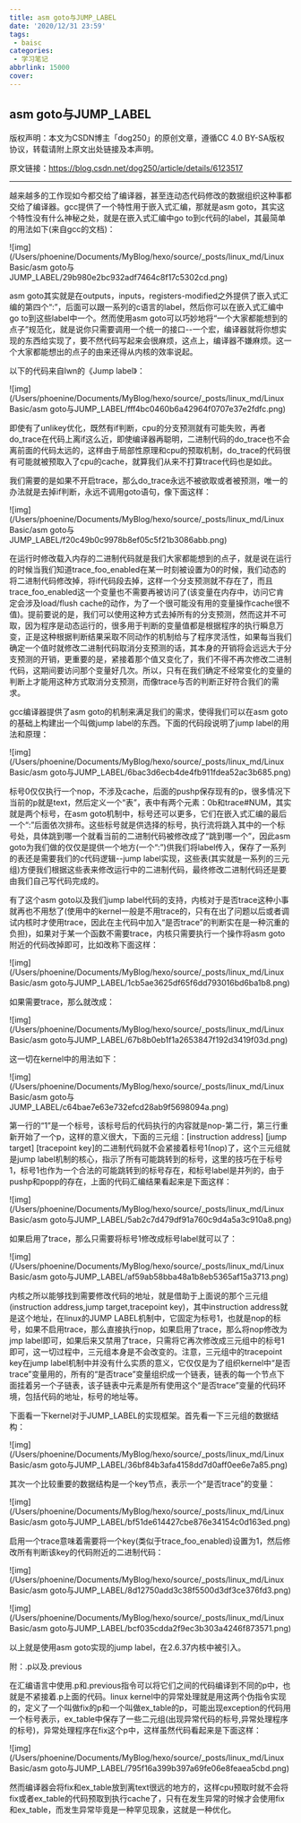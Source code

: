 ```yaml
---
title: asm goto与JUMP_LABEL
date: '2020/12/31 23:59'
tags:
 - baisc
categories:
 - 学习笔记
abbrlink: 15000
cover: 
---
```


## asm goto与JUMP_LABEL

版权声明：本文为CSDN博主「dog250」的原创文章，遵循CC 4.0 BY-SA版权协议，转载请附上原文出处链接及本声明。

原文链接：https://blog.csdn.net/dog250/article/details/6123517

------

越来越多的工作现如今都交给了编译器，甚至连动态代码修改的数据组织这种事都交给了编译器。gcc提供了一个特性用于嵌入式汇编，那就是asm goto，其实这个特性没有什么神秘之处，就是在嵌入式汇编中go to到c代码的label，其最简单的用法如下(来自gcc的文档)：

![img](/Users/phoenine/Documents/MyBlog/hexo/source/_posts/linux_md/Linux Basic/asm goto与JUMP_LABEL/29b980e2bc932adf7464c8f17c5302cd.png)

asm goto其实就是在outputs，inputs，registers-modified之外提供了嵌入式汇编的第四个“:”，后面可以跟一系列的c语言的label，然后你可以在嵌入式汇编中go to到这些label中一个。然而使用asm goto可以巧妙地将“一个大家都能想到的点子”规范化，就是说你只需要调用一个统一的接口--一个宏，编译器就将你想实现的东西给实现了，要不然代码写起来会很麻烦，这点上，编译器不嫌麻烦。这一个大家都能想出的点子的由来还得从内核的效率说起。

以下的代码来自lwn的《Jump label》：

![img](/Users/phoenine/Documents/MyBlog/hexo/source/_posts/linux_md/Linux Basic/asm goto与JUMP_LABEL/fff4bc0460b6a42964f0707e37e2fdfc.png)

即使有了unlikey优化，既然有if判断，cpu的分支预测就有可能失败，再者do_trace在代码上离if这么近，即使编译器再聪明，二进制代码的do_trace也不会离前面的代码太远的，这样由于局部性原理和cpu的预取机制，do_trace的代码很有可能就被预取入了cpu的cache，就算我们从来不打算trace代码也是如此。

   我们需要的是如果不开启trace，那么do_trace永远不被欲取或者被预测，唯一的办法就是去掉if判断，永远不调用goto语句，像下面这样：

![img](/Users/phoenine/Documents/MyBlog/hexo/source/_posts/linux_md/Linux Basic/asm goto与JUMP_LABEL/f20c49b0c9978b8ef05c5f21b3086abb.png)

在运行时修改载入内存的二进制代码就是我们大家都能想到的点子，就是说在运行的时候当我们知道trace_foo_enabled在某一时刻被设置为0的时候，我们动态的将二进制代码修改掉，将if代码段去掉，这样一个分支预测就不存在了，而且trace_foo_enabled这一个变量也不需要再被访问了(该变量在内存中，访问它肯定会涉及load/flush cache的动作，为了一个很可能没有用的变量操作cache很不值)。提前要说的是，我们可以使用这种方式去掉所有的分支预测，然而这并不可取，因为程序是动态运行的，很多用于判断的变量值都是根据程序的执行瞬息万变，正是这种根据判断结果采取不同动作的机制给与了程序灵活性，如果每当我们确定一个值时就修改二进制代码取消分支预测的话，其本身的开销将会远远大于分支预测的开销，更重要的是，紧接着那个值又变化了，我们不得不再次修改二进制代码，这期间要访问那个变量好几次。所以，只有在我们确定不经常变化的变量的判断上才能用这种方式取消分支预测，而像trace与否的判断正好符合我们的需求。

   gcc编译器提供了asm goto的机制来满足我们的需求，使得我们可以在asm goto的基础上构建出一个叫做jump label的东西。下面的代码段说明了jump label的用法和原理：

![img](/Users/phoenine/Documents/MyBlog/hexo/source/_posts/linux_md/Linux Basic/asm goto与JUMP_LABEL/6bac3d6ecb4de4fb911fdea52ac3b685.png)

标号0仅仅执行一个nop，不涉及cache，后面的pushp保存现有的p，很多情况下当前的p就是text，然后定义一个“表”，表中有两个元素：0b和trace#NUM，其实就是两个标号，在asm goto机制中，标号还可以更多，它们在嵌入式汇编的最后一个“:”后面依次排布。这些标号就是供选择的标号，执行流将跳入其中的一个标号处，具体跳到哪一个就看当前的二进制代码被修改成了“跳到哪一个”，因此asm goto为我们做的仅仅是提供一个地方(一个“:”)供我们将label传入，保存了一系列的表还是需要我们的c代码逻辑--jump label实现，这些表(其实就是一系列的三元组)方便我们根据这些表来修改运行中的二进制代码，最终修改二进制代码还是要由我们自己写代码完成的。

   有了这个asm goto以及我们jump label代码的支持，内核对于是否trace这种小事就再也不用愁了(使用中的kernel一般是不用trace的，只有在出了问题以后或者调试内核时才使用trace，因此在主代码中加入“是否trace”的判断实在是一种沉重的负担)，如果对于某一个函数不需要trace，内核只需要执行一个操作将asm goto附近的代码改掉即可，比如改称下面这样：

![img](/Users/phoenine/Documents/MyBlog/hexo/source/_posts/linux_md/Linux Basic/asm goto与JUMP_LABEL/1cb5ae3625df65f6dd793016bd6ba1b8.png)

如果需要trace，那么就改成：

![img](/Users/phoenine/Documents/MyBlog/hexo/source/_posts/linux_md/Linux Basic/asm goto与JUMP_LABEL/67b8b0eb1f1a2653847f192d3419f03d.png)

这一切在kernel中的用法如下：

![img](/Users/phoenine/Documents/MyBlog/hexo/source/_posts/linux_md/Linux Basic/asm goto与JUMP_LABEL/c64bae7e63e732efcd28ab9f5698094a.png)

第一行的“1”是一个标号，该标号后的代码执行的内容就是nop-第二行，第三行重新开始了一个p，这样的意义很大，下面的三元组：[instruction address] [jump target] [tracepoint key]的二进制代码就不会紧接着标号1(nop)了，这个三元组就是jump label机制的核心，指示了所有可能跳转到的标号，这里的技巧在于标号1，标号1也作为一个合法的可能跳转到的标号存在，和标号label是并列的，由于pushp和popp的存在，上面的代码汇编结果看起来是下面这样：

![img](/Users/phoenine/Documents/MyBlog/hexo/source/_posts/linux_md/Linux Basic/asm goto与JUMP_LABEL/5ab2c7d479df91a760c9d4a5a3c910a8.png)

如果启用了trace，那么只需要将标号1修改成标号label就可以了：

![img](/Users/phoenine/Documents/MyBlog/hexo/source/_posts/linux_md/Linux Basic/asm goto与JUMP_LABEL/af59ab58bba48a1b8eb5365af15a3713.png)

内核之所以能够找到需要修改代码的地址，就是借助于上面说的那个三元组(instruction address,jump target,tracepoint key)，其中instruction address就是这个地址，在linux的JUMP  LABEL机制中，它固定为标号1，也就是nop的标号，如果不启用trace，那么直接执行nop，如果启用了trace，那么将nop修改为jmp label即可，如果后来又禁用了trace，只需将它再次修改成三元组中的标号1即可，这一切过程中，三元组本身是不会改变的。注意，三元组中的tracepoint key在jump label机制中并没有什么实质的意义，它仅仅是为了组织kernel中“是否trace”变量用的，所有的“是否trace”变量组织成一个链表，链表的每一个节点下面挂着另一个子链表，该子链表中元素是所有使用这个“是否trace”变量的代码环境，包括代码的地址，标号的地址等。

   下面看一下kernel对于JUMP_LABEL的实现框架。首先看一下三元组的数据结构：

![img](/Users/phoenine/Documents/MyBlog/hexo/source/_posts/linux_md/Linux Basic/asm goto与JUMP_LABEL/36bf84b3afa4158dd7d0aff0ee6e7a85.png)

其次一个比较重要的数据结构是一个key节点，表示一个“是否trace”的变量：

![img](/Users/phoenine/Documents/MyBlog/hexo/source/_posts/linux_md/Linux Basic/asm goto与JUMP_LABEL/bf51de614427cbe876e34154c0d163ed.png)

启用一个trace意味着需要将一个key(类似于trace_foo_enabled)设置为1，然后修改所有判断该key的代码附近的二进制代码：

![img](/Users/phoenine/Documents/MyBlog/hexo/source/_posts/linux_md/Linux Basic/asm goto与JUMP_LABEL/8d12750add3c38f5500d3df3ce376fd3.png)

![img](/Users/phoenine/Documents/MyBlog/hexo/source/_posts/linux_md/Linux Basic/asm goto与JUMP_LABEL/bcf035cdda2f9ec3b303a4246f873571.png)

以上就是使用asm goto实现的jump label，在2.6.37内核中被引入。

附：.p以及.previous

在汇编语言中使用.p和.previous指令可以将它们之间的代码编译到不同的p中，也就是不紧接着.p上面的代码。linux kernel中的异常处理就是用这两个伪指令实现的，定义了一个叫做fix的p和一个叫做ex_table的p，可能出现exception的代码用一个标号表示，ex_table中保存了一些二元组(出现异常代码的标号,异常处理程序的标号)，异常处理程序在fix这个p中，这样虽然代码看起来是下面这样：

![img](/Users/phoenine/Documents/MyBlog/hexo/source/_posts/linux_md/Linux Basic/asm goto与JUMP_LABEL/795f16a399b397a69fe06e8feaea5cbd.png)

然而编译器会将fix和ex_table放到离text很远的地方的，这样cpu预取时就不会将fix或者ex_table的代码预取到执行cache了，只有在发生异常的时候才会使用fix和ex_table，而发生异常毕竟是一种罕见现象，这就是一种优化。
